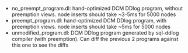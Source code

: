- no_preempt_program.dl: hand-optimized DCM DDlog program, without preemption views. node inserts should take ~3-5ms for 5000 nodes
- preempt_program.dl: hand-optimized DCM DDlog program, with preemption views. node inserts should take ~5ms for 5000 nodes
- unmodified_program.dl: DCM DDlog program generated by sql-ddlog compiler (with preemption). Can diff the previous 2 programs against this one to see the diffs
